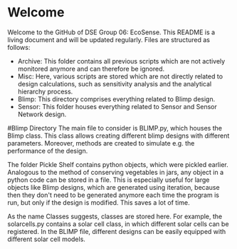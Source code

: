 # Welcome
Welcome to the GitHub of DSE Group 06: EcoSense. This README is a
living document and will be updated regularly.
Files are structured as follows:
- Archive: This folder contains all previous scripts which are
            not actively monitored anymore and can therefore be
            ignored.
- Misc: Here, various scripts are stored which are not directly
        related to design calculations, such as sensitivity analysis
        and the analytical hierarchy process.
- Blimp: This directory comprises everything related to Blimp
         design.
- Sensor: This folder houses everything related to Sensor and Sensor
            Network design.

#Blimp Directory
The main file to consider is BLIMP.py, which houses the Blimp class.
This class allows creating different blimp designs with different parameters.
Moreover, methods are created to simulate e.g. the performance of the 
design. 

The folder Pickle Shelf contains python objects, which were pickled
earlier. Analogous to the method of conserving vegetables in jars, any object
in a python code can be stored in a file. This is especially useful for large
objects like Blimp designs, which are generated using iteration, because then they don't
need to be generated anymore each time the program is run, but only if the design is
modified. This saves a lot of time.

As the name Classes suggests, classes are stored here. For example, the solarcells.py
contains a solar cell class, in which different solar cells can be registered.
In the BLIMP file, different designs can be easily equipped with different solar
cell models.


